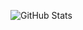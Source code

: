 
![GitHub Stats](https://github-readme-stats.vercel.app/api?username=rspcunningham&theme=graywhite&count_private=true&show_icons=true)
